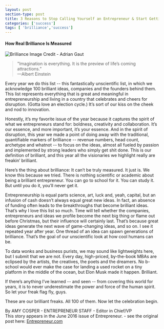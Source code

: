 ```yaml
---
layout: post
section-type: post
title: 3 Reasons to Stop Calling Yourself an Entrepreneur & Start Getting Real
categories: ['success']
tags: [ 'brilliance','success']
---
```


#### How Real Brilliance Is Measured    

![Brilliance](/img/20160503160757-amy-cosper.jpg "Brilliance") Image Credit - Adrian Gaut

> "Imagination is everything. It is the preview of life’s coming attractions.”  
—Albert Einstein  

Every year we do this list -- this fantastically unscientific list, in which we acknowledge 100 brilliant ideas, companies and the founders behind them. This list represents everything that is great and meaningful in entrepreneurship and living in a country that celebrates and cheers for disruption. (Gotta love an election cycle.) It’s sort of our kiss on the cheek and nod to innovation.  

Honestly, it’s my favorite issue of the year because it captures the spirit of what we entrepreneurs stand for: boldness, creativity and collaboration. It’s our essence, and more important, it’s your essence. And in the spirit of disruption, this year we made a point of doing away with the traditional, quantifiable markers of brilliance -- revenue numbers, head count, archetype and whatnot -- to focus on the ideas, almost all fueled by passion and implemented by strong leaders who simply get shit done. This is our definition of brilliant, and this year all the visionaries we highlight really are freakin’ brilliant.   

Here’s the thing about brilliance: It can’t be truly measured. It just is. We know this because we tried. There is nothing scientific or academic about being a brilliant entrepreneur. You can go to school for it. You can study it. But until you do it, you’ll never get it.  

Entrepreneurship is equal parts science, art, luck and, yeah, capital, but an infusion of cash doesn’t always equal great new ideas. In fact, an absence of funding often leads to the breakthroughs that become brilliant ideas. That’s why I love this list so much. Time will tell whether the companies, entrepreneurs and ideas we profile become the next big thing or flame out before Christmas, but their influence will certainly last. That’s because great ideas generate the next wave of game-changing ideas, and so on. I see it repeated year after year. One thread of an idea can spawn generations of brilliance. That’s the goal of our unscientific look at how cool humans can be.  

To data wonks and business purists, we may sound like lightweights here, but I submit that we are not. Every day, high-priced, by-the-book MBAs are eclipsed by the artists, the creatives, the poets and the dreamers. No b-school would ever make the case for landing a used rocket on a tiny platform in the middle of the ocean, but Elon Musk made it happen. Brilliant.  

 If there’s anything I’ve learned -- and seen -- from covering this world for years, it is to never underestimate the power and force of the human spirit. So let your freak flag fly, guys.   

These are our brilliant freaks. All 100 of them. Now let the celebration begin.   

By AMY COSPER - ENTREPRENEUR STAFF - Editor in Chief/VP  
This story appears in the June 2016 issue of Entrepreneur. - see the original post here: [Entrepreneur.com](https://www.entrepreneur.com/article/275095)  


